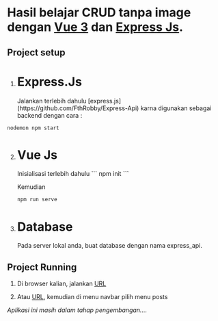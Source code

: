 Hasil belajar CRUD tanpa image dengan [Vue 3](https://v3.vuejs.org/guide/introduction.html) dan [Express Js](https://expressjs.com/).
================================================================================================================================

## Project setup

1. <h1>Express.Js</h1> 
   Jalankan terlebih dahulu [express.js](https://github.com/FthRobby/Express-Api) karna digunakan sebagai backend dengan cara :
  ```
  nodemon npm start
  ```

2. <h1>Vue Js</h1>
   Inisialisasi terlebih dahulu 
   ```
   npm init
   ``` 

   Kemudian 
   ```
   npm run serve
   ```

3. <h1>Database</h1>
   Pada server lokal anda, buat database dengan nama express_api.

## Project Running
1. Di browser kalian, jalankan [URL](http://localhost:8080/posts)

2. Atau [URL](http://localhost:8080/), kemudian di menu navbar pilih menu posts
   
*Aplikasi ini masih dalam tahap pengembangan....* 